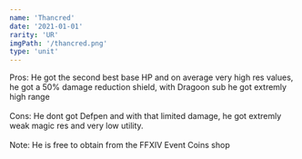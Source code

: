 ```yaml
---
name: 'Thancred'
date: '2021-01-01'
rarity: 'UR'
imgPath: '/thancred.png'
type: 'unit'
---
```


Pros: He got the second best base HP and on average very high res values, he got a 50% damage reduction shield, with Dragoon sub he got extremly high range\
\
Cons: He dont got Defpen and with that limited damage, he got extremly weak magic res and very low utility.\
\
Note: He is free to obtain from the FFXIV Event Coins shop
